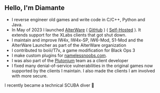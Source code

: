 <h2>Hello, I'm Diamante</h2>
<ul>
<li>I reverse engineer old games and write code in C/C++, Python and Java.</li>
<li>In May of 2023 I launched <a href="https://alterware.dev/">AlterWare</a> ( <a href="https://github.com/alterware">GitHub</a> ) ( <a href="https://git.alterware.dev/AlterWare">Self-Hosted</a> ). It extends support for the XLabs clients that got shut down.</li>
<li>I maintain and improve IW4x, IW4x-SP, IW6-Mod, S1-Mod and the AlterWare Launcher as part of the AlterWare organization</li>
<li>I contributed to boiii/T7x, a game modification for Black Ops 3</li>
<li>I make custom plugins for <a href="https://namelessnoobs.com/">namelessnoobs.com</a>.</li>
<li>I was also part of the <a href="https://plutonium.pw/">Plutonium</a> team as a client developer</li>
<li>I fixed many denial-of-service vulnerabilities in the original games now supported by the clients I maintain. I also made the clients I am involved with more secure.</li>
</ul>

I recently became a technical SCUBA diver 🤿
